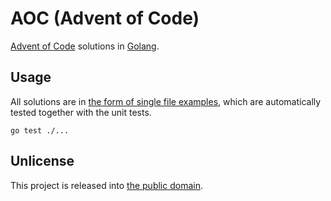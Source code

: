 # AOC (Advent of Code)

[Advent of Code](https://adventofcode.com) solutions in [Golang](https://go.dev/).

## Usage

All solutions are in [the form of single file examples](https://go.dev/blog/examples),
which are automatically tested together with the unit tests.

```shell
go test ./...
```

## Unlicense

This project is released into [the public domain](UNLICENSE).
